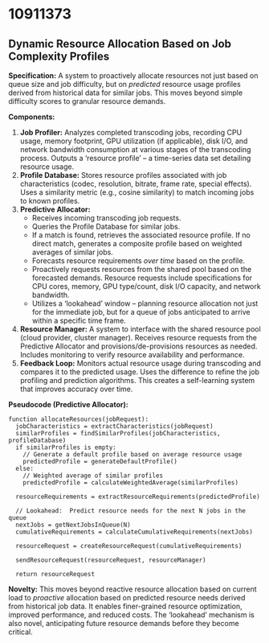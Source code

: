 # 10911373

## Dynamic Resource Allocation Based on Job Complexity Profiles

**Specification:** A system to proactively allocate resources not just based on queue size and job difficulty, but on *predicted* resource usage profiles derived from historical data for similar jobs. This moves beyond simple difficulty scores to granular resource demands.

**Components:**

1.  **Job Profiler:** Analyzes completed transcoding jobs, recording CPU usage, memory footprint, GPU utilization (if applicable), disk I/O, and network bandwidth consumption at various stages of the transcoding process. Outputs a ‘resource profile’ – a time-series data set detailing resource usage.
2.  **Profile Database:** Stores resource profiles associated with job characteristics (codec, resolution, bitrate, frame rate, special effects).  Uses a similarity metric (e.g., cosine similarity) to match incoming jobs to known profiles.
3.  **Predictive Allocator:**
    *   Receives incoming transcoding job requests.
    *   Queries the Profile Database for similar jobs.
    *   If a match is found, retrieves the associated resource profile.  If no direct match, generates a composite profile based on weighted averages of similar jobs.
    *   Forecasts resource requirements *over time* based on the profile.
    *   Proactively requests resources from the shared pool based on the forecasted demands.  Resource requests include specifications for CPU cores, memory, GPU type/count, disk I/O capacity, and network bandwidth.
    *   Utilizes a ‘lookahead’ window – planning resource allocation not just for the immediate job, but for a queue of jobs anticipated to arrive within a specific time frame.
4.  **Resource Manager:**  A system to interface with the shared resource pool (cloud provider, cluster manager).  Receives resource requests from the Predictive Allocator and provisions/de-provisions resources as needed.  Includes monitoring to verify resource availability and performance.
5.  **Feedback Loop:** Monitors actual resource usage during transcoding and compares it to the predicted usage.  Uses the difference to refine the job profiling and prediction algorithms.  This creates a self-learning system that improves accuracy over time.

**Pseudocode (Predictive Allocator):**

```
function allocateResources(jobRequest):
  jobCharacteristics = extractCharacteristics(jobRequest)
  similarProfiles = findSimilarProfiles(jobCharacteristics, profileDatabase)
  if similarProfiles is empty:
    // Generate a default profile based on average resource usage
    predictedProfile = generateDefaultProfile()
  else:
    // Weighted average of similar profiles
    predictedProfile = calculateWeightedAverage(similarProfiles)
  
  resourceRequirements = extractResourceRequirements(predictedProfile)
  
  // Lookahead:  Predict resource needs for the next N jobs in the queue
  nextJobs = getNextJobsInQueue(N)
  cumulativeRequirements = calculateCumulativeRequirements(nextJobs)
  
  resourceRequest = createResourceRequest(cumulativeRequirements)
  
  sendResourceRequest(resourceRequest, resourceManager)
  
  return resourceRequest
```

**Novelty:** This moves beyond reactive resource allocation based on current load to *proactive* allocation based on predicted resource needs derived from historical job data. It enables finer-grained resource optimization, improved performance, and reduced costs. The ‘lookahead’ mechanism is also novel, anticipating future resource demands before they become critical.